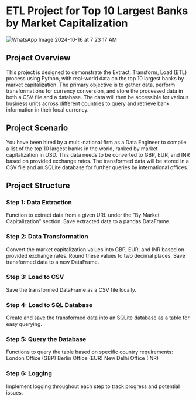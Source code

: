 # ETL Project for Top 10 Largest Banks by Market Capitalization
![WhatsApp Image 2024-10-16 at 7 23 17 AM](https://github.com/user-attachments/assets/0147bcca-ff55-4713-9e64-59051205f470)

## Project Overview
This project is designed to demonstrate the Extract, Transform, Load (ETL) process using Python, with real-world data on the top 10 largest banks by market capitalization.
The primary objective is to gather data, perform transformations for currency conversion, and store the processed data in both a CSV file and a database.
The data will then be accessible for various business units across different countries to query and retrieve bank information in their local currency.

## Project Scenario
You have been hired by a multi-national firm as a Data Engineer to compile a list of the top 10 largest banks in the world, ranked by market capitalization in USD. 
This data needs to be converted to GBP, EUR, and INR based on provided exchange rates.
The transformed data will be stored in a CSV file and an SQLite database for further queries by international offices.

## Project Structure
### Step 1: Data Extraction

Function to extract data from a given URL under the "By Market Capitalization" section.
Save extracted data to a pandas DataFrame.

### Step 2: Data Transformation

Convert the market capitalization values into GBP, EUR, and INR based on provided exchange rates.
Round these values to two decimal places.
Save transformed data to a new DataFrame.

### Step 3: Load to CSV

Save the transformed DataFrame as a CSV file locally.

### Step 4: Load to SQL Database

Create and save the transformed data into an SQLite database as a table for easy querying.

### Step 5: Query the Database

Functions to query the table based on specific country requirements:
London Office (GBP)
Berlin Office (EUR)
New Delhi Office (INR)

### Step 6: Logging

Implement logging throughout each step to track progress and potential issues.
